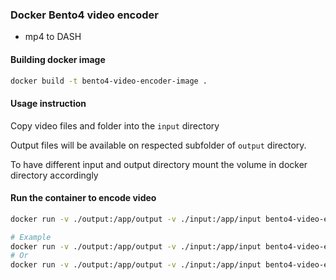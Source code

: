 ### Docker Bento4 video encoder
* mp4 to DASH

#### Building docker image
```bash
docker build -t bento4-video-encoder-image .
```

#### Usage instruction
Copy video files and folder into the `input` directory

Output files will be available on respected subfolder of `output` directory.

To have different input and output directory mount the volume in docker directory accordingly
 
#### Run the container to encode video
```bash
docker run -v ./output:/app/output -v ./input:/app/input bento4-video-encoder-image <input file1 path relative to input folder> <input file1 path relative to input folder>

# Example
docker run -v ./output:/app/output -v ./input:/app/input bento4-video-encoder-image sample/video1.mp4 sample/video2.mp4
# Or
docker run -v ./output:/app/output -v ./input:/app/input bento4-video-encoder-image sample/jumping-12mb.mp4
```

